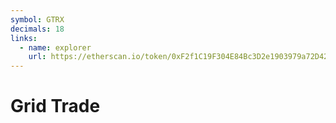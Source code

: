 ```yaml
---
symbol: GTRX
decimals: 18
links:
  - name: explorer
    url: https://etherscan.io/token/0xF2f1C19F304E84Bc3D2e1903979a72D42164d7E6
---
```


# Grid Trade
